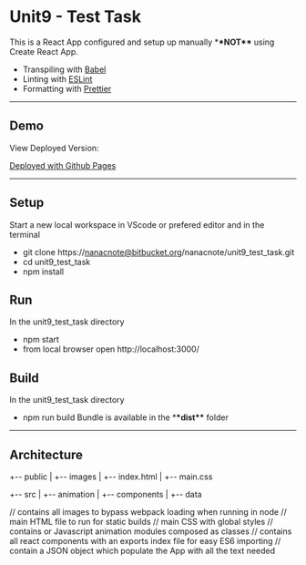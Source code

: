 # Unit9 - Test Task

This is a React App configured and setup up manually \***\*NOT\*\*** using Create React App.

- Transpiling with [Babel](https://babeljs.io/)
- Linting with [ESLint](https://eslint.org/)
- Formatting with [Prettier](https://prettier.io/)

---

## Demo

View Deployed Version:

[Deployed with Github Pages](https://nanacnote.github.io/unit9_test_task)

---

## Setup

Start a new local workspace in VScode or prefered editor and in the terminal

- git clone https://nanacnote@bitbucket.org/nanacnote/unit9_test_task.git
- cd unit9_test_task
- npm install

## Run

In the unit9_test_task directory

- npm start
- from local browser open http://localhost:3000/

## Build

In the unit9_test_task directory

- npm run build
  Bundle is available in the \***\*dist\*\*** folder

---

## Architecture

+-- public
| +-- images
| +-- index.html
| +-- main.css

+-- src
| +-- animation
| +-- components
| +-- data

// contains all images to bypass webpack loading when running in node
// main HTML file to run for static builds
// main CSS with global styles
// contains or Javascript animation modules composed as classes
// contains all react components with an exports index file for easy ES6 importing
// contain a JSON object which populate the App with all the text needed
